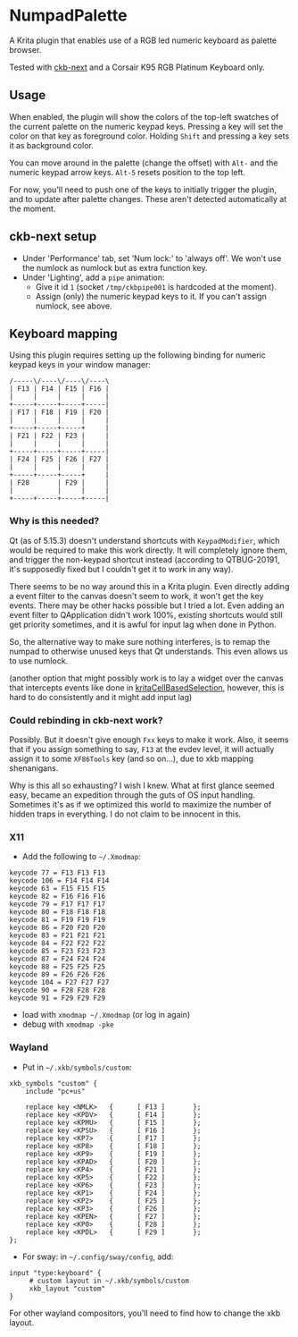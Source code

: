 # NumpadPalette

A Krita plugin that enables use of a RGB led numeric keyboard as palette browser.

Tested with [ckb-next](https://github.com/ckb-next/ckb-next) and a Corsair K95 RGB Platinum Keyboard only.

## Usage

When enabled, the plugin will show the colors of the top-left swatches of the current palette on the numeric keypad keys. Pressing a key will set the color on that key as foreground color. Holding `Shift` and pressing a key sets it as background color.

You can move around in the palette (change the offset) with `Alt-` and the numeric keypad arrow keys. `Alt-5` resets position to the top left.

For now, you'll need to push one of the keys to initially trigger the plugin, and to update after palette changes. These aren't detected automatically at the moment.

## ckb-next setup

- Under 'Performance' tab, set 'Num lock:' to 'always off'. We won't use the numlock as numlock but as extra function key.
- Under 'Lighting', add a `pipe` animation:
    - Give it id `1` (socket `/tmp/ckbpipe001` is hardcoded at the moment).
    - Assign (only) the numeric keypad keys to it. If you can't assign numlock, see above.

## Keyboard mapping

Using this plugin requires setting up the following binding for numeric keypad keys in your window manager:

```
/-----\/----\/----\/----\
| F13 | F14 | F15 | F16 |
|     |     |     |     |
+-----+-----+-----+-----|
| F17 | F18 | F19 | F20 |
|     |     |     |     |
+-----+-----+-----+     |
| F21 | F22 | F23 |     |
|     |     |     |     |
+-----+-----+-----+-----|
| F24 | F25 | F26 | F27 |
|     |     |     |     |
+-----+-----+-----+     |
| F28       | F29 |     |
|           |     |     |
+-----+-----+-----+-----|
```

### Why is this needed?

Qt (as of 5.15.3) doesn't understand shortcuts with `KeypadModifier`, which would be required to make this work directly. It will completely ignore them, and trigger the non-keypad shortcut instead (according to QTBUG-20191, it's supposedly fixed but I couldn't get it to work in any way).

There seems to be no way around this in a Krita plugin. Even directly adding a event filter to the canvas doesn't seem to work, it won't get the key events. There may be other hacks possible but I tried a lot. Even adding an event filter to QApplication didn't work 100%, existing shortcuts would still get priority sometimes, and it is awful for input lag when done in Python.

So, the alternative way to make sure nothing interferes, is to remap the numpad to otherwise unused keys that Qt understands. This even allows us to use numlock.

(another option that might possibly work is to lay a widget over the canvas that intercepts events like done in [kritaCellBasedSelection](https://github.com/vmedea/kritaCellBasedSelection), however, this is hard to do consistently and it might add input lag)

### Could rebinding in ckb-next work?

Possibly. But it doesn't give enough `Fxx` keys to make it work. Also, it seems that if you assign something to say, `F13` at the evdev level, it will actually assign it to some `XF86Tools` key (and so on...), due to xkb mapping shenanigans.

Why is this all so exhausting? I wish I knew. What at first glance seemed easy, became an expedition through the guts of OS input handling. Sometimes it's as if we optimized this world to maximize the number of hidden traps in everything. I do not claim to be innocent in this.

### X11

- Add the following to `~/.Xmodmap`:

```
keycode 77 = F13 F13 F13
keycode 106 = F14 F14 F14
keycode 63 = F15 F15 F15
keycode 82 = F16 F16 F16
keycode 79 = F17 F17 F17
keycode 80 = F18 F18 F18
keycode 81 = F19 F19 F19
keycode 86 = F20 F20 F20
keycode 83 = F21 F21 F21
keycode 84 = F22 F22 F22
keycode 85 = F23 F23 F23
keycode 87 = F24 F24 F24
keycode 88 = F25 F25 F25
keycode 89 = F26 F26 F26
keycode 104 = F27 F27 F27
keycode 90 = F28 F28 F28
keycode 91 = F29 F29 F29
```

- load with `xmodmap ~/.Xmodmap` (or log in again)
- debug with `xmodmap -pke`

### Wayland


- Put in `~/.xkb/symbols/custom`:

```
xkb_symbols "custom" {
    include "pc+us"

    replace key <NMLK>   {      [ F13 ]       };
    replace key <KPDV>   {      [ F14 ]       };
    replace key <KPMU>   {      [ F15 ]       };
    replace key <KPSU>   {      [ F16 ]       };
    replace key <KP7>    {      [ F17 ]       };
    replace key <KP8>    {      [ F18 ]       };
    replace key <KP9>    {      [ F19 ]       };
    replace key <KPAD>   {      [ F20 ]       };
    replace key <KP4>    {      [ F21 ]       };
    replace key <KP5>    {      [ F22 ]       };
    replace key <KP6>    {      [ F23 ]       };
    replace key <KP1>    {      [ F24 ]       };
    replace key <KP2>    {      [ F25 ]       };
    replace key <KP3>    {      [ F26 ]       };
    replace key <KPEN>   {      [ F27 ]       };
    replace key <KP0>    {      [ F28 ]       };
    replace key <KPDL>   {      [ F29 ]       };
};
```

- For sway: in `~/.config/sway/config`, add:

```
input "type:keyboard" {
     # custom layout in ~/.xkb/symbols/custom
     xkb_layout "custom"
}
```

For other wayland compositors, you'll need to find how to change the xkb layout.
